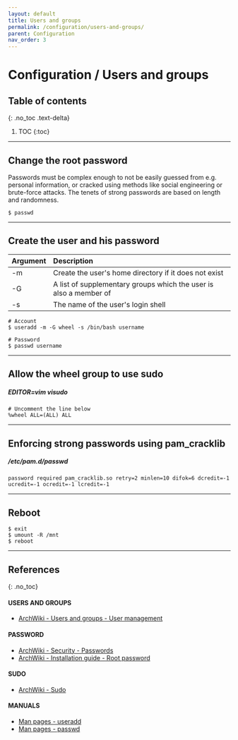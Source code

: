 ```yaml
---
layout: default
title: Users and groups
permalink: /configuration/users-and-groups/
parent: Configuration
nav_order: 3
---
```


# Configuration / Users and groups

## Table of contents
{: .no_toc .text-delta}

1. TOC
{:toc}

---

## Change the root password

Passwords must be complex enough to not be easily guessed from e.g. personal information, or cracked using methods like social engineering or brute-force attacks. The tenets of strong passwords are based on length and randomness.

```
$ passwd
```

---

## Create the user and his password

| Argument       | Description                                                       |
| :------------- | :---------------------------------------------------------------- |
| -m             | Create the user's home directory if it does not exist             |
| -G             | A list of supplementary groups which the user is also a member of |
| -s             | The name of the user's login shell                                |

```
# Account
$ useradd -m -G wheel -s /bin/bash username

# Password
$ passwd username
```

---

## Allow the wheel group to use sudo

##### EDITOR=vim visudo
```
# Uncomment the line below
%wheel ALL=(ALL) ALL
```

---

## Enforcing strong passwords using pam_cracklib

##### /etc/pam.d/passwd
```
password required pam_cracklib.so retry=2 minlen=10 difok=6 dcredit=-1 ucredit=-1 ocredit=-1 lcredit=-1
```

---

## Reboot

```
$ exit
$ umount -R /mnt
$ reboot
```

---

## References
{: .no_toc}

#### USERS AND GROUPS
- [ArchWiki - Users and groups - User management](https://wiki.archlinux.org/index.php/Users_and_groups#User_management)

#### PASSWORD
- [ArchWiki - Security - Passwords](https://wiki.archlinux.org/index.php/Security#Passwords)
- [ArchWiki - Installation guide - Root password](https://wiki.archlinux.org/index.php/Installation_guide#Root_password)

#### SUDO
- [ArchWiki - Sudo](https://wiki.archlinux.org/index.php/Sudo)

#### MANUALS
- [Man pages - useradd](https://jlk.fjfi.cvut.cz/arch/manpages/man/core/shadow/useradd.8.en)
- [Man pages - passwd](https://jlk.fjfi.cvut.cz/arch/manpages/man/core/shadow/passwd.1.en)
